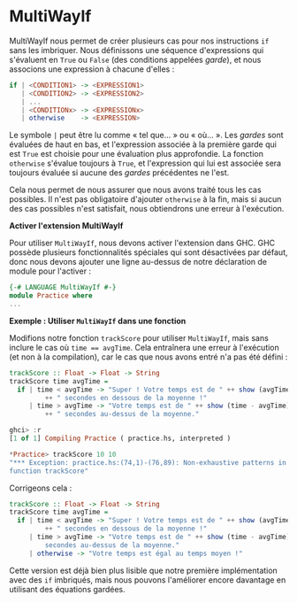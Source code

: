 # MultiWayIf

MultiWayIf nous permet de créer plusieurs cas pour nos instructions `if` sans les imbriquer. Nous définissons une séquence d'expressions qui s'évaluent en `True` ou `False` (des conditions appelées *garde*), et nous associons une expression à chacune d'elles :

```haskell
if | <CONDITION1> -> <EXPRESSION1>
   | <CONDITION2> -> <EXPRESSION2>
   | ...
   | <CONDITIONx> -> <EXPRESSIONx>
   | otherwise    -> <EXPRESSION>
```

Le symbole `|` peut être lu comme « tel que... » ou « où... ». Les *gardes* sont évaluées de haut en bas, et l'expression associée à la première garde qui est `True` est choisie pour une évaluation plus approfondie. La fonction `otherwise` s'évalue toujours à `True`, et l'expression qui lui est associée sera toujours évaluée si aucune des *gardes* précédentes ne l'est.

Cela nous permet de nous assurer que nous avons traité tous les cas possibles. Il n'est pas obligatoire d'ajouter `otherwise` à la fin, mais si aucun des cas possibles n'est satisfait, nous obtiendrons une erreur à l'exécution.

**Activer l'extension MultiWayIf**

Pour utiliser `MultiWayIf`, nous devons activer l'extension dans GHC. GHC possède plusieurs fonctionnalités spéciales qui sont désactivées par défaut, donc nous devons ajouter une ligne au-dessus de notre déclaration de module pour l'activer :

```haskell
{-# LANGUAGE MultiWayIf #-} 
module Practice where
...
```

**Exemple : Utiliser `MultiWayIf` dans une fonction**

Modifions notre fonction `trackScore` pour utiliser `MultiWayIf`, mais sans inclure le cas où `time == avgTime`. Cela entraînera une erreur à l'exécution (et non à la compilation), car le cas que nous avons entré n'a pas été défini :

```haskell
trackScore :: Float -> Float -> String
trackScore time avgTime = 
  if | time < avgTime -> "Super ! Votre temps est de " ++ show (avgTime - time) 
         ++ " secondes en dessous de la moyenne !"
     | time > avgTime -> "Votre temps est de " ++ show (time - avgTime)
         ++ " secondes au-dessus de la moyenne."
```

```haskell
ghci> :r
[1 of 1] Compiling Practice ( practice.hs, interpreted )

*Practice> trackScore 10 10
"*** Exception: practice.hs:(74,1)-(76,89): Non-exhaustive patterns in 
function trackScore"
```

Corrigeons cela :

```haskell
trackScore :: Float -> Float -> String
trackScore time avgTime = 
  if | time < avgTime -> "Super ! Votre temps est de " ++ show (avgTime - time) 
         ++ " secondes en dessous de la moyenne !"
     | time > avgTime -> "Votre temps est de " ++ show (time - avgTime) ++ " 
         secondes au-dessus de la moyenne."
     | otherwise -> "Votre temps est égal au temps moyen !"
```

Cette version est déjà bien plus lisible que notre première implémentation avec des `if` imbriqués, mais nous pouvons l'améliorer encore davantage en utilisant des équations gardées.

